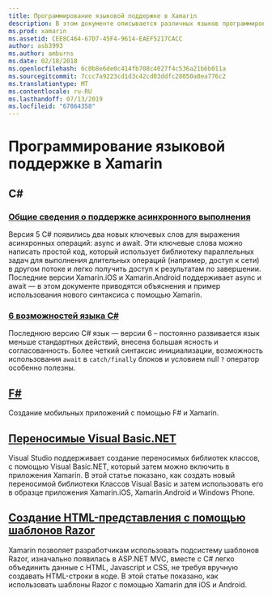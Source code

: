 ```yaml
---
title: Программирование языковой поддержке в Xamarin
description: В этом документе описывается различных языков программирования, поддерживаемых Xamarin. В нем описывается C#, F#, переносимых Visual Basic.NET и шаблоны Razor.
ms.prod: xamarin
ms.assetid: CEE8C464-67D7-45F4-9614-EAEF5217CACC
author: asb3993
ms.author: amburns
ms.date: 02/18/2018
ms.openlocfilehash: 6c0b8e6de0c414fb708c4027f4c536a21b6b011a
ms.sourcegitcommit: 7ccc7a9223cd1d3c42cd03ddfc28050a8ea776c2
ms.translationtype: MT
ms.contentlocale: ru-RU
ms.lasthandoff: 07/13/2019
ms.locfileid: "67864358"
---
```

# <a name="programming-language-support-in-xamarin"></a>Программирование языковой поддержке в Xamarin

## <a name="c"></a>C# 

### <a name="async-support-overviewcross-platformplatformasyncmd"></a>[Общие сведения о поддержке асинхронного выполнения](~/cross-platform/platform/async.md)

Версия 5 C# появились два новых ключевых слов для выражения асинхронных операций: async и await. Эти ключевые слова можно написать простой код, который использует библиотеку параллельных задач для выполнения длительных операций (например, доступ к сети) в другом потоке и легко получить доступ к результатам по завершении. Последние версии Xamarin.iOS и Xamarin.Android поддерживает async и await — в этом документе приводятся объяснения и пример использования нового синтаксиса с помощью Xamarin.

### <a name="c-6-language-featurescross-platformplatformcsharp-sixmd"></a>[6 возможностей языка C#](~/cross-platform/platform/csharp-six.md)

Последнюю версию C# язык — версии 6 – постоянно развивается язык меньше стандартных действий, внесена большая ясность и согласованность. Более четкий синтаксис инициализации, возможность использования `await` в `catch/finally` блоков и условием null `?` оператор особенно полезны.

## <a name="ffsharpindexmd"></a>[F#](fsharp/index.md)

Создание мобильных приложений с помощью F# и Xamarin.

## <a name="portable-visual-basicnetcross-platformplatformvisual-basicindexmd"></a>[Переносимые Visual Basic.NET](~/cross-platform/platform/visual-basic/index.md)

Visual Studio поддерживает создание переносимых библиотек классов, с помощью Visual Basic.NET, который затем можно включить в приложения Xamarin. В этой статье показано, как создать новый переносимой библиотеки Классов Visual Basic и затем использовать его в образце приложения Xamarin.iOS, Xamarin.Android и Windows Phone.

## <a name="building-html-views-using-razor-templatescross-platformplatformrazor-html-templatesindexmd"></a>[Создание HTML-представления с помощью шаблонов Razor](~/cross-platform/platform/razor-html-templates/index.md)

Xamarin позволяет разработчикам использовать подсистему шаблонов Razor, изначально появилась в ASP.NET MVC, вместе с C# легко объединить данные с HTML, Javascript и CSS, не требуя вручную создавать HTML-строки в коде.
В этой статье показано, как использовать шаблоны Razor с помощью Xamarin для iOS и Android.
